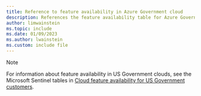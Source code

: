 ```yaml
---
title: Reference to feature availability in Azure Government cloud
description: References the feature availability table for Azure Government.
author: limwainstein
ms.topic: include
ms.date: 01/09/2023
ms.author: lwainstein
ms.custom: include file
---
```


>[!NOTE]
> For information about feature availability in US Government clouds, see the Microsoft Sentinel tables in [Cloud feature availability for US Government customers](../../security/fundamentals/feature-availability.md).
